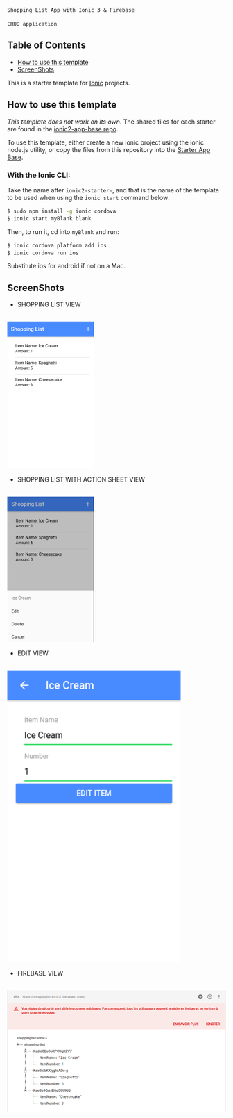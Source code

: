 ~~~
Shopping List App with Ionic 3 & Firebase

CRUD application
~~~

Table of Contents
-----------------

- [How to use this template](#how-to-use-this-template)
- [ScreenShots](#screenshots)


This is a starter template for [Ionic](http://ionicframework.com/docs/) projects.

## How to use this template

*This template does not work on its own*. The shared files for each starter are found in the [ionic2-app-base repo](https://github.com/ionic-team/ionic2-app-base).

To use this template, either create a new ionic project using the ionic node.js utility, or copy the files from this repository into the [Starter App Base](https://github.com/ionic-team/ionic2-app-base).

### With the Ionic CLI:

Take the name after `ionic2-starter-`, and that is the name of the template to be used when using the `ionic start` command below:

```bash
$ sudo npm install -g ionic cordova
$ ionic start myBlank blank
```

Then, to run it, cd into `myBlank` and run:

```bash
$ ionic cordova platform add ios
$ ionic cordova run ios
```

Substitute ios for android if not on a Mac.

## ScreenShots

* SHOPPING LIST VIEW
<br>
<img src="https://github.com/oussou-dev/shoppingList_ionic3-firebase/blob/master/screenshot-1.png" width="200">

*  SHOPPING LIST WITH ACTION SHEET VIEW
<br>
<img src="https://github.com/oussou-dev/shoppingList_ionic3-firebase/blob/master/screenshot-2.png" width="200">

* EDIT VIEW
<br>
<img src="https://github.com/oussou-dev/shoppingList_ionic3-firebase/blob/master/screenshot-3.png" width="400">

* FIREBASE VIEW
<br>
<img src="https://github.com/oussou-dev/shoppingList_ionic3-firebase/blob/master/screenshot-4.png" width="600">
